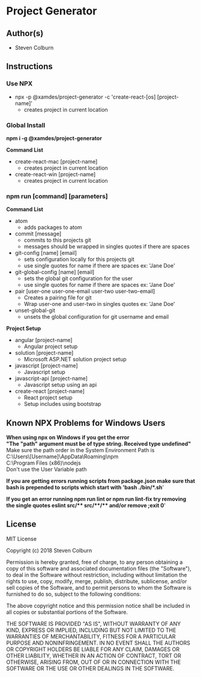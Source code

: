 # Project Generator

## Author(s)

  * Steven Colburn

## Instructions

### **Use NPX**

  * npx -p @xamdes/project-generator -c 'create-react-[os] [project-name]'
    * creates project in current location

### **Global Install**

  **npm i -g @xamdes/project-generator**

  **Command List**

  * create-react-mac [project-name]
    * creates project in current location
  * create-react-win [project-name]
    * creates project in current location

###  **npm run [command] [parameters]**

  **Command List**  

  * atom
    * adds packages to atom
  * commit [message]
    * commits to this projects git
    * messages should be wrapped in singles quotes if there are spaces
  * git-config [name] [email]
    * sets configuration locally for this projects git
    * use single quotes for name if there are spaces ex: 'Jane Doe'
  * git-global-config [name] [email]
    * sets the global git configuration for the user
    * use single quotes for name if there are spaces ex: 'Jane Doe'
  * pair [user-one user-one-email user-two user-two-email]
    * Creates a pairing file for git
    * Wrap user-one and user-two in singles quotes ex: 'Jane Doe'
  * unset-global-git
    * unsets the global configuration for git username and email

  **Project Setup**  

  * angular [project-name]
    * Angular project setup
  * solution [project-name]
    * Microsoft ASP.NET solution project setup
  * javascript [project-name]
    * Javascript setup
  * javascript-api [project-name]
    * Javascript setup using an api
  * create-react [project-name]
    * React project setup
    * Setup includes using bootstrap

## Known NPX Problems for Windows Users

**When using npx on Windows if you get the error**  
**"The "path" argument must be of type string. Received type undefined"**  
Make sure the path order in the System Environment Path is  
C:\Users\\[Username]\AppData\Roaming\npm  
C:\Program Files (x86)\nodejs  
Don't use the User Variable path  

**If you are getting errors running scripts from package.json make sure that bash is prepended to scripts which start with 'bash ./bin/\*.sh**'

**If you get an error running npm run lint or npm run lint-fix try removing the single quotes eslint src/\*\* src/\*\*/\*\* and/or remove ;exit 0**'

## License

MIT License

Copyright (c) 2018 Steven Colburn

Permission is hereby granted, free of charge, to any person obtaining a copy
of this software and associated documentation files (the "Software"), to deal
in the Software without restriction, including without limitation the rights
to use, copy, modify, merge, publish, distribute, sublicense, and/or sell
copies of the Software, and to permit persons to whom the Software is
furnished to do so, subject to the following conditions:

The above copyright notice and this permission notice shall be included in all
copies or substantial portions of the Software.

THE SOFTWARE IS PROVIDED "AS IS", WITHOUT WARRANTY OF ANY KIND, EXPRESS OR
IMPLIED, INCLUDING BUT NOT LIMITED TO THE WARRANTIES OF MERCHANTABILITY,
FITNESS FOR A PARTICULAR PURPOSE AND NONINFRINGEMENT. IN NO EVENT SHALL THE
AUTHORS OR COPYRIGHT HOLDERS BE LIABLE FOR ANY CLAIM, DAMAGES OR OTHER
LIABILITY, WHETHER IN AN ACTION OF CONTRACT, TORT OR OTHERWISE, ARISING FROM,
OUT OF OR IN CONNECTION WITH THE SOFTWARE OR THE USE OR OTHER DEALINGS IN THE
SOFTWARE.
